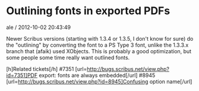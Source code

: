 
# Outlining fonts in exported PDFs

ale / 2012-10-02 20:43:49

Newer Scribus versions (starting with 1.3.4 or 1.3.5, I don't know for sure) do the "outlining" by converting the font to a PS Type 3 font, unlike the 1.3.3.x branch that (afaik) used XObjects. This is probably a good optimization, but some people some time really want outlined fonts.

[h]Related tickets[/h]
#7351 [url=http://bugs.scribus.net/view.php?id=7351]PDF export: fonts are always embedded[/url]
#8945 [url=http://bugs.scribus.net/view.php?id=8945]Confusing option name[/url]
